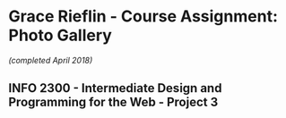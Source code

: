 # Grace Rieflin - Course Assignment: Photo Gallery
*(completed April 2018)*
## INFO 2300 - Intermediate Design and Programming for the Web - Project 3
